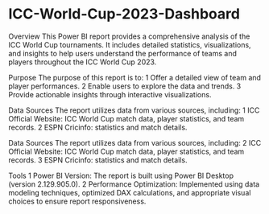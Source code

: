 # ICC-World-Cup-2023-Dashboard
Overview
This Power BI report provides a comprehensive analysis of the ICC World Cup tournaments. It includes detailed statistics, visualizations, and insights to help users understand the performance of teams and players throughout the ICC World Cup 2023.

Purpose
The purpose of this report is to:
1 Offer a detailed view of team and player performances.
2 Enable users to explore the data and trends.
3 Provide actionable insights through interactive visualizations.

Data Sources
The report utilizes data from various sources, including:
1 ICC Official Website: ICC World Cup match data, player statistics, and team records.
2 ESPN Cricinfo: statistics and match details.

Data Sources
The report utilizes data from various sources, including:
2 ICC Official Website: ICC World Cup match data, player statistics, and team records.
3 ESPN Cricinfo: statistics and match details.

Tools
1 Power BI Version: The report is built using Power BI Desktop (version 2.129.905.0).
2 Performance Optimization: Implemented using data modeling techniques, optimized DAX calculations, and appropriate visual choices to ensure report responsiveness.
